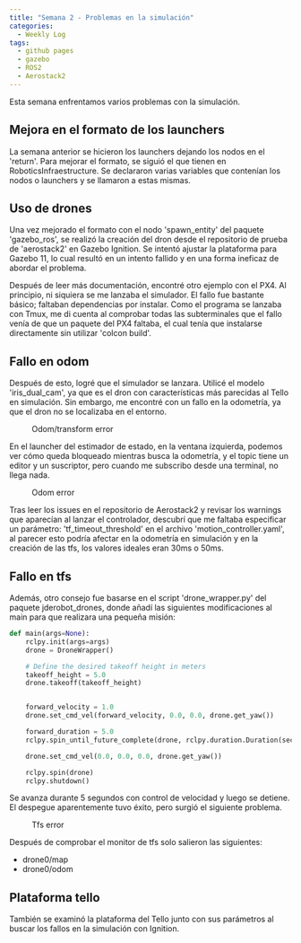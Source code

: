 ```yaml
---
title: "Semana 2 - Problemas en la simulación"
categories:
  - Weekly Log
tags:
  - github pages
  - gazebo
  - ROS2
  - Aerostack2
---
```


Esta semana enfrentamos varios problemas con la simulación.

## Mejora en el formato de los launchers 

La semana anterior se hicieron los launchers dejando los nodos en el 'return'. Para mejorar el formato, se siguió el que tienen en RoboticsInfraestructure. Se declararon varias variables que contenían los nodos o launchers y se llamaron a estas mismas.

## Uso de drones
Una vez mejorado el formato con el nodo 'spawn_entity' del paquete 'gazebo_ros', se realizó la creación del dron desde el repositorio de prueba de 'aerostack2' en Gazebo Ignition. Se intentó ajustar la plataforma para Gazebo 11, lo cual resultó en un intento fallido y en una forma ineficaz de abordar el problema.

Después de leer más documentación, encontré otro ejemplo con el PX4. Al principio, ni siquiera se me lanzaba el simulador. El fallo fue bastante básico; faltaban dependencias por instalar. Como el programa se lanzaba con Tmux, me di cuenta al comprobar todas las subterminales que el fallo venía de que un paquete del PX4 faltaba, el cual tenía que instalarse directamente sin utilizar 'colcon build'.

## Fallo en odom
Después de esto, logré que el simulador se lanzara. Utilicé el modelo 'iris_dual_cam', ya que es el dron con características más parecidas al Tello en simulación. Sin embargo, me encontré con un fallo en la odometría, ya que el dron no se localizaba en el entorno.

<figure class="align-center" style="width:80%">
  <img src="{{ site.url }}{{ site.baseurl }}/assets/images/post2/error1.png" alt="">
  <figcaption>Odom/transform error</figcaption>
</figure>

En el launcher del estimador de estado, en la ventana izquierda, podemos ver cómo queda bloqueado mientras busca la odometría, y el topic tiene un editor y un suscriptor, pero cuando me subscribo desde una terminal, no llega nada.

<figure class="align-center" style="width:80%">
  <img src="{{ site.url }}{{ site.baseurl }}/assets/images/post2/error2.png" alt="">
  <figcaption>Odom error</figcaption>
</figure>

Tras leer los issues en el repositorio de Aerostack2 y revisar los warnings que aparecían al lanzar el controlador, descubrí que me faltaba especificar un parámetro: 'tf_timeout_threshold' en el archivo 'motion_controller.yaml', al parecer esto podría afectar en la odometría en simulación y en la creación de las tfs, los valores ideales eran 30ms o 50ms.

## Fallo en tfs
Además, otro consejo fue basarse en el script 'drone_wrapper.py' del paquete jderobot_drones, donde añadí las siguientes modificaciones al main para que realizara una pequeña misión:

```python
def main(args=None):
    rclpy.init(args=args)
    drone = DroneWrapper()

    # Define the desired takeoff height in meters
    takeoff_height = 5.0
    drone.takeoff(takeoff_height)


    forward_velocity = 1.0  
    drone.set_cmd_vel(forward_velocity, 0.0, 0.0, drone.get_yaw())

    forward_duration = 5.0  
    rclpy.spin_until_future_complete(drone, rclpy.duration.Duration(seconds=forward_duration))

    drone.set_cmd_vel(0.0, 0.0, 0.0, drone.get_yaw())

    rclpy.spin(drone)
    rclpy.shutdown()
```

Se avanza durante 5 segundos con control de velocidad y luego se detiene. El despegue aparentemente tuvo éxito, pero surgió el siguiente problema.

<figure class="align-center" style="width:80%">
  <img src="{{ site.url }}{{ site.baseurl }}/assets/images/post2/error3.png" alt="">
  <figcaption>Tfs error</figcaption>
</figure>

Después de comprobar el monitor de tfs solo salieron las siguientes:
* drone0/map
* drone0/odom 

## Plataforma tello
También se examinó la plataforma del Tello junto con sus parámetros al buscar los fallos en la simulación con Ignition.
